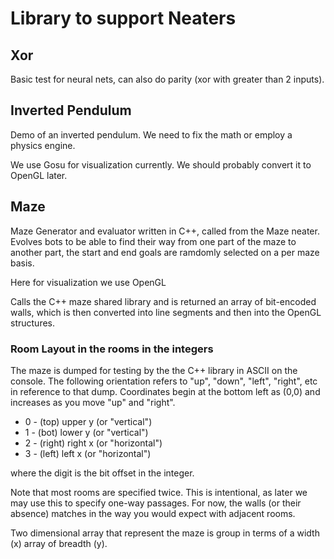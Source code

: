 # Library to support Neaters

## Xor
Basic test for neural nets, can also do parity (xor with greater
than 2 inputs).

## Inverted Pendulum
Demo of an inverted pendulum.
We need to fix the math or employ a physics engine.

We use Gosu for visualization currently. We should
probably convert it to OpenGL later.

## Maze
Maze Generator and evaluator written in C++, called
from the Maze neater. Evolves bots to be able to find
their way from one part of the maze to another part,
the start and end goals are ramdomly selected on a
per maze basis.

Here for visualization we use OpenGL

Calls the C++ maze shared library and is returned
an array of bit-encoded walls, which is then converted
into line segments and then into the OpenGL structures.

### Room Layout in the rooms in the integers

The maze is dumped for testing by the the
C++ library in ASCII on the console. The following
orientation refers to "up", "down", "left", "right",
etc in reference to that dump. Coordinates begin
at the bottom left as (0,0) and increases as you move
"up" and "right".

* 0 - (top)   upper y (or "vertical")
* 1 - (bot)   lower y (or "vertical")
* 2 - (right) right x (or "horizontal")
* 3 - (left)  left  x (or "horizontal")

where the digit is the bit offset in the integer.

Note that most rooms are specified twice. This is
intentional, as later we may use this to specify
one-way passages. For now, the walls (or their
absence) matches in the way you would expect with
adjacent rooms.

Two dimensional array that represent the maze is
group in terms of a width (x) array of breadth (y). 
